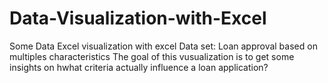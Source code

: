 # Data-Visualization-with-Excel
Some Data Excel visualization with excel
Data set: Loan approval based on multiples characteristics
The goal of this vusualization is to get some insights on hwhat criteria actually influence a loan application?
